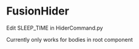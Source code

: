 # FusionHider


Edit SLEEP_TIME in HiderCommand.py 

Currently only works for bodies in root component
